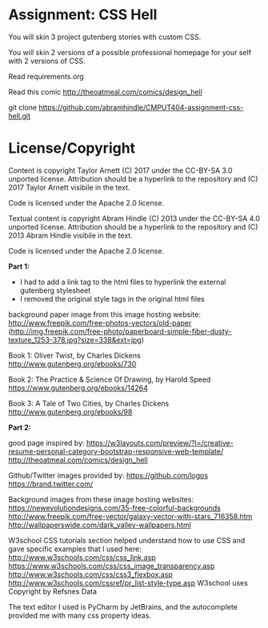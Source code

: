 Assignment: CSS Hell
====================

You will skin 3 project gutenberg stories with custom CSS.

You will skin 2 versions of a possible professional homepage for your
self with 2 versions of CSS.

Read requirements.org

Read this comic http://theoatmeal.com/comics/design_hell

git clone https://github.com/abramhindle/CMPUT404-assignment-css-hell.git

License/Copyright
=================
Content is copyright Taylor Arnett (C) 2017 under the CC-BY-SA
3.0 unported license. Attribution should be a hyperlink to the
repository and (C) 2017 Taylor Arnett visibile in the text.

Code is licensed under the Apache 2.0 license.

Textual content is copyright Abram Hindle (C) 2013 under the CC-BY-SA
4.0 unported license. Attribution should be a hyperlink to the
repository and (C) 2013 Abram Hindle visibile in the text.

Code is licensed under the Apache 2.0 license.

**Part 1:**
- I had to add a link tag to the html files to hyperlink the external gutenberg stylesheet
- I removed the original style tags in the original html files

background paper image from this image hosting website:
http://www.freepik.com/free-photos-vectors/old-paper (http://img.freepik.com/free-photo/paperboard-simple-fiber-dusty-texture_1253-378.jpg?size=338&ext=jpg)

Book 1: 
Oliver Twist, by Charles Dickens 
http://www.gutenberg.org/ebooks/730

Book 2:
The Practice & Science Of Drawing, by Harold Speed
https://www.gutenberg.org/ebooks/14264

Book 3:
A Tale of Two Cities, by Charles Dickens
http://www.gutenberg.org/ebooks/98

**Part 2:**

good page inspired by:
https://w3layouts.com/preview/?l=/creative-resume-personal-category-bootstrap-responsive-web-template/ 
http://theoatmeal.com/comics/design_hell

Github/Twitter images provided by:
https://github.com/logos
https://brand.twitter.com/

Background images from these image hosting websites:
https://newevolutiondesigns.com/35-free-colorful-backgrounds
http://www.freepik.com/free-vector/galaxy-vector-with-stars_716358.htm
http://wallpaperswide.com/dark_valley-wallpapers.html


W3school CSS tutorials section helped understand how to use CSS and gave specific examples that I used here:
http://www.w3schools.com/css/css_link.asp
https://www.w3schools.com/css/css_image_transparency.asp
http://www.w3schools.com/css/css3_flexbox.asp
http://www.w3schools.com/cssref/pr_list-style-type.asp
W3school uses Copyright by Refsnes Data

The text editor I used is PyCharm by JetBrains, and the autocomplete provided me with many css property ideas.

